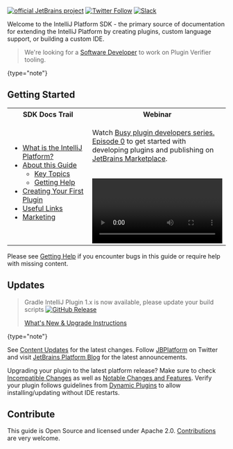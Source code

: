 [//]: # (title: IntelliJ Platform SDK)

<!-- Copyright 2000-2022 JetBrains s.r.o. and other contributors. Use of this source code is governed by the Apache 2.0 license that can be found in the LICENSE file. -->

[![official JetBrains project](https://jb.gg/badges/official-flat-square.svg)](https://confluence.jetbrains.com/display/ALL/JetBrains+on+GitHub) [![Twitter Follow](https://img.shields.io/twitter/follow/JBPlatform?style=flat-square&logo=twitter)](https://twitter.com/JBPlatform/) [![Slack](https://img.shields.io/badge/Slack-%23intellij--platform-blue?style=flat-square&logo=slack)](https://plugins.jetbrains.com/slack)

Welcome to the IntelliJ Platform SDK - the primary source of documentation for extending the IntelliJ Platform by creating plugins, custom language support, or building a custom IDE.

> We're looking for a [Software Developer](https://www.jetbrains.com/careers/jobs/software-developer-intellij-sdk-advocacy-680/) to work on Plugin Verifier tooling.
>
{type="note"}

## Getting Started

<table>
<tr>
<th>
SDK Docs Trail
</th>
<th>
Webinar
</th>
</tr>
<tr>
<td>

* [What is the IntelliJ Platform?](intellij_platform.md)
* [About this Guide](about.md)
    * [Key Topics](key_topics.md)
    * [Getting Help](getting_help.md)
* [Creating Your First Plugin](getting_started.md)
* [Useful Links](useful_links.md)
* [Marketing](marketing.md)

</td>

<td width="50%">

Watch [Busy plugin developers series. Episode 0](https://www.youtube.com/watch?v=-6D5-xEaYig) to get started with developing plugins and publishing on [JetBrains Marketplace](https://plugins.jetbrains.com).
<br/>
<br/>

<video href="-6D5-xEaYig" title="Busy plugin developers series. Episode 0" width="300"/>

More webinars are available [here](useful_links.md#webinars).

</td>
</tr>
</table>

Please see [Getting Help](getting_help.md) if you encounter bugs in this guide or require help with missing content.

## Updates

> Gradle IntelliJ Plugin 1.x is now available, please update your build scripts [![GitHub Release](https://img.shields.io/github/release/jetbrains/gradle-intellij-plugin.svg?style=flat-square)](https://github.com/jetbrains/gradle-intellij-plugin/releases)
>
> [What's New & Upgrade Instructions](https://lp.jetbrains.com/gradle-intellij-plugin)
>
{type="note"}

See [Content Updates](content_updates.md) for the latest changes.
Follow [JBPlatform](https://twitter.com/JBPlatform/) on Twitter and visit [JetBrains Platform Blog](https://blog.jetbrains.com/platform/) for the latest announcements.

Upgrading your plugin to the latest platform release? Make sure to check [Incompatible Changes](api_changes_list.md) as well as [Notable Changes and Features](api_notable.md).
Verify your plugin follows guidelines from [Dynamic Plugins](dynamic_plugins.md) to allow installing/updating without IDE restarts.

## Contribute

This guide is Open Source and licensed under Apache 2.0.
[Contributions](intellij-sdk-docs-original_CONTRIBUTING.md) are very welcome.
